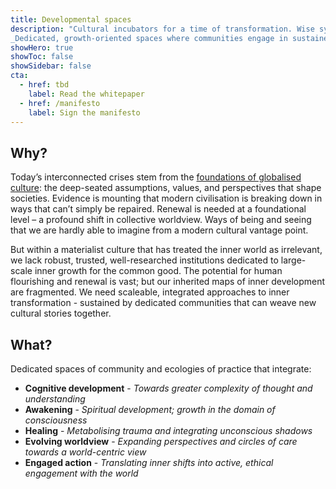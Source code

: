 ```yaml
---
title: Developmental spaces
description: "Cultural incubators for a time of transformation. Wise system transformation depends upon inner growth - but modern societies lack the understanding and tools to support it. We need more Developmental Spaces:
_Dedicated, growth-oriented spaces where communities engage in sustained, multi-domain inner development in the service of socio-cultural transformation._"
showHero: true
showToc: false
showSidebar: false
cta:
  - href: tbd
    label: Read the whitepaper
  - href: /manifesto
    label: Sign the manifesto
---
```






## Why? 

Today’s interconnected crises stem from the [foundations of globalised culture](https://news.lifeitself.org/p/from-polycrisis-to-metacrisis-a-short): the deep-seated assumptions, values, and perspectives that shape societies. Evidence is mounting that modern civilisation is breaking down in ways that can’t simply be repaired. Renewal is needed at a foundational level – a profound shift in collective worldview. Ways of being and seeing that we are hardly able to imagine from a modern cultural vantage point.

But within a materialist culture that has treated the inner world as irrelevant, we lack robust, trusted, well-researched institutions dedicated to large-scale inner growth for the common good. The potential for human flourishing and renewal is vast; but our inherited maps of inner development are fragmented. We need scaleable, integrated approaches to inner transformation - sustained by dedicated communities that can weave new cultural stories together.

## What? 

Dedicated spaces of community and ecologies of practice that integrate:

- **Cognitive development** - _Towards greater complexity of thought and understanding_
- **Awakening** - _Spiritual development; growth in the domain of consciousness_
- **Healing** - _Metabolising trauma and integrating unconscious shadows_
- **Evolving worldview** - _Expanding perspectives and circles of care towards a world-centric view_
- **Engaged action** - _Translating inner shifts into active, ethical engagement with the world_

